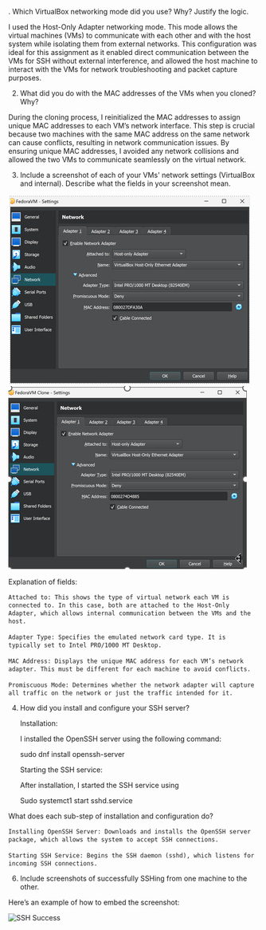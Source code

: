 . Which VirtualBox networking mode did you use? Why? Justify the logic. 

I used the Host-Only Adapter networking mode. This mode allows the virtual machines (VMs) to communicate with each other and with the host system while isolating them from external networks. This configuration was ideal for this assignment as it enabled direct communication between the VMs for SSH without external interference, and allowed the host machine to interact with the VMs for network troubleshooting and packet capture purposes. 

2. What did you do with the MAC addresses of the VMs when you cloned? Why? 

During the cloning process, I reinitialized the MAC addresses to assign unique MAC addresses to each VM’s network interface. This step is crucial because two machines with the same MAC address on the same network can cause conflicts, resulting in network communication issues. By ensuring unique MAC addresses, I avoided any network collisions and allowed the two VMs to communicate seamlessly on the virtual network. 

3. Include a screenshot of each of your VMs' network settings (VirtualBox and internal). Describe what the fields in your screenshot mean. 

![VM1 Network Settings](uploads/vm1_network_settings.png) ![VM2 Network Settings](uploads/vm2_network_settings.png) 

Explanation of fields: 

    Attached to: This shows the type of virtual network each VM is connected to. In this case, both are attached to the Host-Only Adapter, which allows internal communication between the VMs and the host. 

    Adapter Type: Specifies the emulated network card type. It is typically set to Intel PRO/1000 MT Desktop. 

    MAC Address: Displays the unique MAC address for each VM’s network adapter. This must be different for each machine to avoid conflicts. 

    Promiscuous Mode: Determines whether the network adapter will capture all traffic on the network or just the traffic intended for it. 

4. How did you install and configure your SSH server? 

    Installation: 

    I installed the OpenSSH server using the following command: 

    sudo dnf install openssh-server 

    Starting the SSH service: 

    After installation, I started the SSH service using 

    Sudo systemct1 start sshd.service 

What does each sub-step of installation and configuration do? 

    Installing OpenSSH Server: Downloads and installs the OpenSSH server package, which allows the system to accept SSH connections. 

    Starting SSH Service: Begins the SSH daemon (sshd), which listens for incoming SSH connections. 

6. Include screenshots of successfully SSHing from one machine to the other. 

Here’s an example of how to embed the screenshot: 

![SSH Success](uploads/ssh_success.png) 

 

 

 

 

 

 

 

 

 

 

 

 

 
